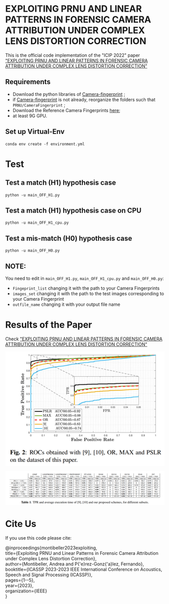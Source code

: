 # EXPLOITING PRNU AND LINEAR PATTERNS IN FORENSIC CAMERA ATTRIBUTION UNDER COMPLEX LENS DISTORTION CORRECTION

This is the official code implementation of the "ICIP 2022" paper ["EXPLOITING PRNU AND LINEAR PATTERNS IN FORENSIC CAMERA ATTRIBUTION
UNDER COMPLEX LENS DISTORTION CORRECTION"](https://ieeexplore.ieee.org/abstract/document/10096605)

## Requirements

- Download the python libraries of [Camera-fingerprint](https://dde.binghamton.edu/download/camera_fingerprint/) ;
 - if [Camera-fingerprint](https://dde.binghamton.edu/download/camera_fingerprint/) is not already, reorganize the folders such that ```PRNU/CameraFingerprint``` ;
 - Download the Reference Camera Fingerprints [here](https://drive.google.com/drive/folders/1SmTu0IoGCSEWFMNOYfrMtXtCg2DznggN?usp=sharing);
 - at least 9G GPU.
## Set up Virtual-Env
```
conda env create -f environment.yml
```

# Test

## Test a match (H1) hypothesis case
```
python -u main_OFF_H1.py
```

## Test a match (H1) hypothesis case on CPU
```
python -u main_OFF_H1_cpu.py
```

## Test a mis-match (H0) hypothesis case
```
python -u main_OFF_H0.py
```

## NOTE:
You need to edit in ```main_OFF_H1.py```, ```main_OFF_H1_cpu.py``` and ```main_OFF_H0.py```:
- ```Fingeprint_list``` changing it with the path to your Camera Fingerprints
- ```images_set``` changing it with the path to the test images corresponding to your Camera Fingerprint
- ```outfile_name``` changing it with your output file name

# Results of the Paper

Check ["EXPLOITING PRNU AND LINEAR PATTERNS IN FORENSIC CAMERA ATTRIBUTION
UNDER COMPLEX LENS DISTORTION CORRECTION"](https://ieeexplore.ieee.org/abstract/document/10096605)

<p align="center">
  <img src="https://github.com/AMontiB/PSLR/blob/main/figs/ROCs.png">
</p>

![tables](https://github.com/AMontiB/PSLR/blob/main/figs/Table.png?raw=true)

# Cite Us
If you use this code please cite: 

@inproceedings{montibeller2023exploiting, \
  title={Exploiting PRNU and Linear Patterns in Forensic Camera Attribution under Complex Lens Distortion Correction}, \
  author={Montibeller, Andrea and P{\'e}rez-Gonz{\'a}lez, Fernando}, \
  booktitle={ICASSP 2023-2023 IEEE International Conference on Acoustics, Speech and Signal Processing (ICASSP)}, \
  pages={1--5}, \
  year={2023}, \
  organization={IEEE} \
}
